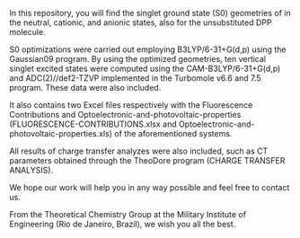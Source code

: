 In this repository, you will find the singlet ground state (S0) geometries of in the neutral, cationic, and anionic states, also for the unsubstituted DPP molecule.
 
S0 optimizations were carried out employing B3LYP/6-31+G(d,p) using the Gaussian09 program. By using the optimized geometries, ten vertical singlet excited states were computed using the CAM-B3LYP/6-31+G(d,p) and  ADC(2)//def2-TZVP implemented in the Turbomole v6.6 and 7.5 program. These data were also included.

It also contains two Excel files respectively with the Fluorescence Contributions and Optoelectronic-and-photovoltaic-properties (FLUORESCENCE-CONTRIBUTIONS.xlsx and Optoelectronic-and-photovoltaic-properties.xls) of the aforementioned systems.

All results of charge transfer analyzes were also included, such as CT parameters obtained through the TheoDore program (CHARGE TRANSFER ANALYSIS).

We hope our work will help you in any way possible and feel free to contact us.

From the Theoretical Chemistry Group at the Military Institute of Engineering (Rio de Janeiro, Brazil), we wish you all the best.
